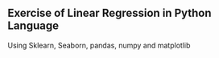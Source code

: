 ## Exercise of Linear Regression in Python Language
Using Sklearn, Seaborn, pandas, numpy and matplotlib
